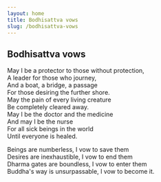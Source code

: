 ```yaml
---
layout: home
title: Bodhisattva vows
slug: /bodhisattva-vows
---
```


## Bodhisattva vows
May I be a protector to those without protection,<br>
A leader for those who journey,<br>
And a boat, a bridge, a passage<br>
For those desiring the further shore.<br>
May the pain of every living creature<br>
Be completely cleared away.<br>
May I be the doctor and the medicine<br>
And may I be the nurse<br>
For all sick beings in the world<br>
Until everyone is healed.<br>

Beings are numberless, I vow to save them<br>
Desires are inexhaustible, I vow to end them<br>
Dharma gates are boundless, I vow to enter them<br>
Buddha's way is unsurpassable, I vow to become it.<br>
